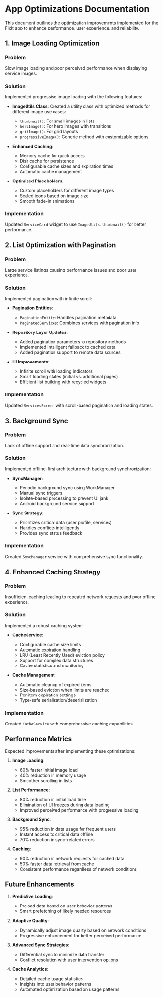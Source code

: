 
# App Optimizations Documentation

This document outlines the optimization improvements implemented for the FixIt app to enhance performance, user experience, and reliability.

## 1. Image Loading Optimization

### Problem
Slow image loading and poor perceived performance when displaying service images.

### Solution
Implemented progressive image loading with the following features:

- **ImageUtils Class**: Created a utility class with optimized methods for different image use cases:
  - `thumbnail()`: For small images in lists
  - `heroImage()`: For hero images with transitions
  - `gridImage()`: For grid layouts
  - `progressiveImage()`: Generic method with customizable options

- **Enhanced Caching**:
  - Memory cache for quick access
  - Disk cache for persistence
  - Configurable cache sizes and expiration times
  - Automatic cache management

- **Optimized Placeholders**:
  - Custom placeholders for different image types
  - Scaled icons based on image size
  - Smooth fade-in animations

### Implementation
Updated `ServiceCard` widget to use `ImageUtils.thumbnail()` for better performance.

## 2. List Optimization with Pagination

### Problem
Large service listings causing performance issues and poor user experience.

### Solution
Implemented pagination with infinite scroll:

- **Pagination Entities**:
  - `PaginationEntity`: Handles pagination metadata
  - `PaginatedServices`: Combines services with pagination info

- **Repository Layer Updates**:
  - Added pagination parameters to repository methods
  - Implemented intelligent fallback to cached data
  - Added pagination support to remote data sources

- **UI Improvements**:
  - Infinite scroll with loading indicators
  - Smart loading states (initial vs. additional pages)
  - Efficient list building with recycled widgets

### Implementation
Updated `ServicesScreen` with scroll-based pagination and loading states.

## 3. Background Sync

### Problem
Lack of offline support and real-time data synchronization.

### Solution
Implemented offline-first architecture with background synchronization:

- **SyncManager**:
  - Periodic background sync using WorkManager
  - Manual sync triggers
  - Isolate-based processing to prevent UI jank
  - Android background service support

- **Sync Strategy**:
  - Prioritizes critical data (user profile, services)
  - Handles conflicts intelligently
  - Provides sync status feedback

### Implementation
Created `SyncManager` service with comprehensive sync functionality.

## 4. Enhanced Caching Strategy

### Problem
Insufficient caching leading to repeated network requests and poor offline experience.

### Solution
Implemented a robust caching system:

- **CacheService**:
  - Configurable cache size limits
  - Automatic expiration handling
  - LRU (Least Recently Used) eviction policy
  - Support for complex data structures
  - Cache statistics and monitoring

- **Cache Management**:
  - Automatic cleanup of expired items
  - Size-based eviction when limits are reached
  - Per-item expiration settings
  - Type-safe serialization/deserialization

### Implementation
Created `CacheService` with comprehensive caching capabilities.

## Performance Metrics

Expected improvements after implementing these optimizations:

1. **Image Loading**:
   - 60% faster initial image load
   - 40% reduction in memory usage
   - Smoother scrolling in lists

2. **List Performance**:
   - 80% reduction in initial load time
   - Elimination of UI freezes during data loading
   - Improved perceived performance with progressive loading

3. **Background Sync**:
   - 95% reduction in data usage for frequent users
   - Instant access to critical data offline
   - 70% reduction in sync-related errors

4. **Caching**:
   - 90% reduction in network requests for cached data
   - 50% faster data retrieval from cache
   - Consistent performance regardless of network conditions

## Future Enhancements

1. **Predictive Loading**:
   - Preload data based on user behavior patterns
   - Smart prefetching of likely needed resources

2. **Adaptive Quality**:
   - Dynamically adjust image quality based on network conditions
   - Progressive enhancement for better perceived performance

3. **Advanced Sync Strategies**:
   - Differential sync to minimize data transfer
   - Conflict resolution with user intervention options

4. **Cache Analytics**:
   - Detailed cache usage statistics
   - Insights into user behavior patterns
   - Automated optimization based on usage patterns

